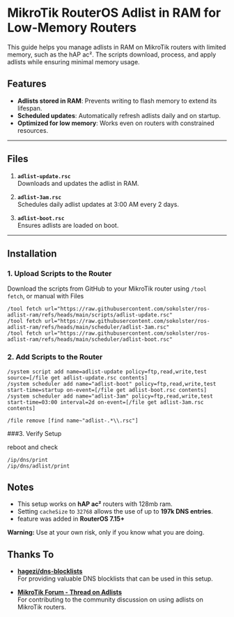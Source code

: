 # MikroTik RouterOS Adlist in RAM for Low-Memory Routers

This guide helps you manage adlists in RAM on MikroTik routers with limited memory, such as the hAP ac². The scripts download, process, and apply adlists while ensuring minimal memory usage.

## Features
- **Adlists stored in RAM**: Prevents writing to flash memory to extend its lifespan.
- **Scheduled updates**: Automatically refresh adlists daily and on startup.
- **Optimized for low memory**: Works even on routers with constrained resources.

---

## Files
1. **`adlist-update.rsc`**  
   Downloads and updates the adlist in RAM.

2. **`adlist-3am.rsc`**  
   Schedules daily adlist updates at 3:00 AM every 2 days.

3. **`adlist-boot.rsc`**  
   Ensures adlists are loaded on boot.

---

## Installation

### 1. Upload Scripts to the Router
Download the scripts from GitHub to your MikroTik router using `/tool fetch`, or manual with Files

```shell
/tool fetch url="https://raw.githubusercontent.com/sokolster/ros-adlist-ram/refs/heads/main/scripts/adlist-update.rsc"
/tool fetch url="https://raw.githubusercontent.com/sokolster/ros-adlist-ram/refs/heads/main/scheduler/adlist-3am.rsc"
/tool fetch url="https://raw.githubusercontent.com/sokolster/ros-adlist-ram/refs/heads/main/scheduler/adlist-boot.rsc"
```

### 2. Add Scripts to the Router
   
```shell
/system script add name=adlist-update policy=ftp,read,write,test source=[/file get adlist-update.rsc contents]
/system scheduler add name="adlist-boot" policy=ftp,read,write,test start-time=startup on-event=[/file get adlist-boot.rsc contents]
/system scheduler add name="adlist-3am" policy=ftp,read,write,test start-time=03:00 interval=2d on-event=[/file get adlist-3am.rsc contents]

/file remove [find name~"adlist-.*\\.rsc"]
```

###3. Verify Setup

reboot and check

```shell
/ip/dns/print
/ip/dns/adlist/print
```

## Notes

- This setup works on **hAP ac²** routers with 128mb ram.
- Setting `cacheSize` to `32768` allows the use of up to **197k DNS entries**.
- feature was added in **RouterOS 7.15+**

**Warning:** Use at your own risk, only if you know what you are doing.

## Thanks To
- **[hagezi/dns-blocklists](https://github.com/hagezi/dns-blocklists)**  
  For providing valuable DNS blocklists that can be used in this setup.

- **[MikroTik Forum - Thread on Adlists](https://forum.mikrotik.com/viewtopic.php?t=209239)**  
  For contributing to the community discussion on using adlists on MikroTik routers.
